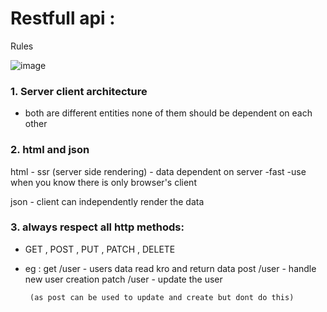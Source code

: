 # Restfull api :

Rules

![image](https://github.com/neharikarout/Web-Development/assets/144371961/98075669-e97d-47e8-9331-1da603efadd1)

### 1. Server client architecture
- both are different entities none of them should be dependent on each other

### 2. html and json
html - ssr (server side rendering) - data dependent on server -fast -use when you know there is only browser's client

json - client can independently render the data

### 3. always respect all http methods:
- GET , POST , PUT , PATCH , DELETE
- eg : get /user - users data read kro and return data
       post /user - handle new user creation
       patch /user - update the user

       (as post can be used to update and create but dont do this)

